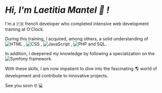  # *Hi, I'm Laetitia Mantel :wave: !*

I'm a :fr: french developer who completed intensive web development training at O'Clock. 

During this training, I acquired, among others, a solid understanding of
![HTML](https://img.shields.io/badge/HTML5-E34F26?style=for-the-badge&logo=html5&logoColor=white) ,
![CSS](https://img.shields.io/badge/CSS3-1572B6?style=for-the-badge&logo=css3&logoColor=white) ,
![JavaScript](	https://img.shields.io/badge/JavaScript-323330?style=for-the-badge&logo=javascript&logoColor=F7DF1E) ,
![PHP](https://img.shields.io/badge/PHP-777BB4?style=for-the-badge&logo=php&logoColor=white) and SQL.

In addition, I deepened my knowledge by following a specialization on the 
![Symfony](https://img.shields.io/badge/Symfony-000000?style=for-the-badge&logo=Symfony&logoColor=white) framework. 

With these skills, I am now impatient to dive into the fascinating :earth_americas: world of development and contribute to innovative projects.

See you soon :nerd_face: :computer:


